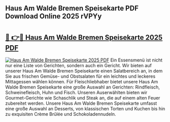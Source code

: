 ## Haus Am Walde Bremen Speisekarte PDF Download Online 2025 rVPYy

# <h2><a href="http://gc7mmhy.nevu.top/?p=Haus+Am+Walde+Bremen+Speisekarte">🔗 👉🔴 Haus Am Walde Bremen Speisekarte 2025 PDF</a></h2>

[![Haus Am Walde Bremen Speisekarte 2025 PDF](https://i.imgur.com/dBaPXMq.png)](http://gc7mmhy.nevu.top/?p=Haus+Am+Walde+Bremen+Speisekarte)
Ein Essensmenü ist nicht nur eine Liste von Gerichten, sondern auch ein Gericht. Wir bieten auf unserer Haus Am Walde Bremen Speisekarte einen Salatbereich an, in dem Sie aus frischen Gemüse- und Obstsalaten für ein leichtes und leckeres Mittagessen wählen können. Für Fleischliebhaber bietet unsere Haus Am Walde Bremen Speisekarte eine große Auswahl an Gerichten: Rindfleisch, Schweinefleisch, Huhn und Fisch. Unseren Auserwählten bieten wir Gourmet-Gerichte wie Schaschlik und Steak an, die auf einem alten Feuer zubereitet werden. Unsere Haus Am Walde Bremen Speisekarte umfasst eine große Auswahl an Desserts, von klassischen Torten und Kuchen bis hin zu exquisiten Crème Brûlée und Schokoladennudeln.
